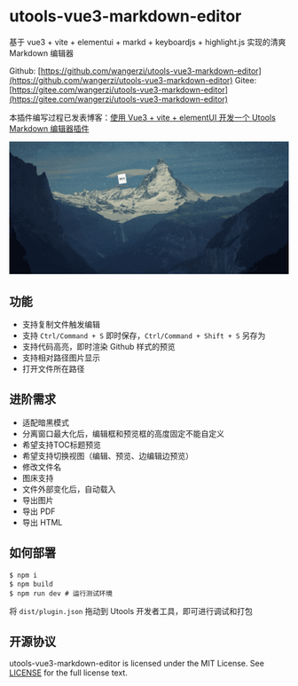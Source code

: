 # utools-vue3-markdown-editor
基于 vue3 + vite + elementui + markd + keyboardjs + highlight.js 实现的清爽 Markdown 编辑器

Github: [https://github.com/wangerzi/utools-vue3-markdown-editor](https://github.com/wangerzi/utools-vue3-markdown-editor)
Gitee: [https://gitee.com/wangerzi/utools-vue3-markdown-editor](https://gitee.com/wangerzi/utools-vue3-markdown-editor)

本插件编写过程已发表博客：[使用 Vue3 + vite + elementUI 开发一个 Utools Markdown 编辑器插件](https://blog.csdn.net/qq_34177812/article/details/119639897)

![screen](./screen.gif)

## 功能

- 支持复制文件触发编辑
- 支持 `Ctrl/Command + S` 即时保存，`Ctrl/Command + Shift + S` 另存为
- 支持代码高亮，即时渲染 Github 样式的预览
- 支持相对路径图片显示
- 打开文件所在路径

## 进阶需求

- 适配暗黑模式 
- 分离窗口最大化后，编辑框和预览框的高度固定不能自定义 
- 希望支持TOC标题预览
- 希望支持切换视图（编辑、预览、边编辑边预览）
- 修改文件名
- 图床支持
- 文件外部变化后，自动载入
- 导出图片
- 导出 PDF
- 导出 HTML

## 如何部署

```shell
$ npm i
$ npm build
$ npm run dev # 运行测试环境
```

将 `dist/plugin.json` 拖动到 Utools 开发者工具，即可进行调试和打包

## 开源协议

utools-vue3-markdown-editor is licensed under the MIT License. See [LICENSE](https://github.com/GitbookIO/gitbook/blob/master/LICENSE) for the full license text.
